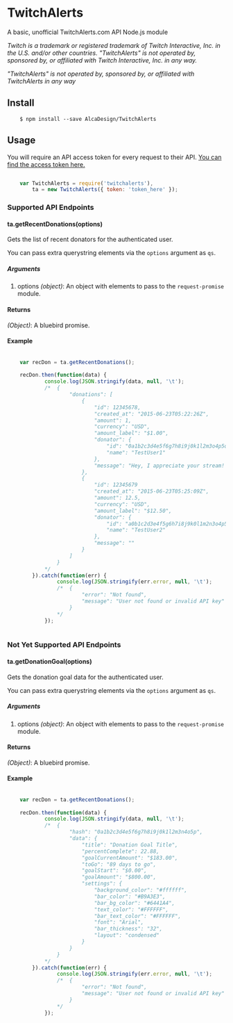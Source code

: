 # TwitchAlerts

A basic, unofficial TwitchAlerts.com API Node.js module

*Twitch is a trademark or registered trademark of Twitch Interactive, Inc. in the U.S. and/or other countries. "TwitchAlerts" is not operated by, sponsored by, or affiliated with Twitch Interactive, Inc. in any way.*

*"TwitchAlerts" is not operated by, sponsored by, or affiliated with TwitchAlerts in any way*

## Install

```
	$ npm install --save AlcaDesign/TwitchAlerts
```

## Usage

You will require an API access token for every request to their API. [You can find the access token here.](https://www.twitchalerts.com/dashboard/api-settings)

```javascript

	var TwitchAlerts = require('twitchalerts'),
		ta = new TwitchAlerts({ token: 'token_here' });

```

### Supported API Endpoints

#### ta.getRecentDonations(options)

Gets the list of recent donators for the authenticated user.

You can pass extra querystring elements via the `options` argument as `qs`.

##### Arguments

1. options *(object)*: An object with elements to pass to the `request-promise` module.

#### Returns

*(Object)*: A bluebird promise.

#### Example

```javascript
	
	var recDon = ta.getRecentDonations();
	
	recDon.then(function(data) {
			console.log(JSON.stringify(data, null, '\t');
			/*	{
					"donations": [
						{
							"id": 12345678,
							"created_at": "2015-06-23T05:22:26Z",
							"amount": 1,
							"currency": "USD",
							"amount_label": "$1.00",
							"donator": {
								"id": "0a1b2c3d4e5f6g7h8i9j0k1l2m3o4p5q6r7s8t9u",
								"name": "TestUser1"
							},
							"message": "Hey, I appreciate your stream! Keep up the good work!"
						},
						{
							"id": 12345679
							"created_at": "2015-06-23T05:25:09Z",
							"amount": 12.5,
							"currency": "USD",
							"amount_label": "$12.50",
							"donator": {
								"id": "a0b1c2d3e4f5g6h7i8j9k0l1m2n3o4p5q6r7s8t9",
								"name": "TestUser2"
							},
							"message": ""
						}
					]
				}
			*/
		}).catch(function(err) {
				console.log(JSON.stringify(err.error, null, '\t');
				/*	{
						"error": "Not found",
						"message": "User not found or invalid API key"
					}
				*/
			});
	
```

### Not Yet Supported API Endpoints

#### ta.getDonationGoal(options)

Gets the donation goal data for the authenticated user.

You can pass extra querystring elements via the `options` argument as `qs`.

##### Arguments

1. options *(object)*: An object with elements to pass to the `request-promise` module.

#### Returns

*(Object)*: A bluebird promise.

#### Example

```javascript
	
	var recDon = ta.getRecentDonations();
	
	recDon.then(function(data) {
			console.log(JSON.stringify(data, null, '\t');
			/*	{
					"hash": "0a1b2c3d4e5f6g7h8i9j0k1l2m3n4o5p",
					"data": {
						"title": "Donation Goal Title",
						"percentComplete": 22.88,
						"goalCurrentAmount": "$183.00",
						"toGo": "89 days to go",
						"goalStart": "$0.00",
						"goalAmount": "$800.00",
						"settings": {
							"background_color": "#ffffff",
							"bar_color": "#B9A3E3",
							"bar_bg_color": "#6441A4",
							"text_color": "#FFFFFF",
							"bar_text_color": "#FFFFFF",
							"font": "Arial",
							"bar_thickness": "32",
							"layout": "condensed"
						}
					}
				}
			*/
		}).catch(function(err) {
				console.log(JSON.stringify(err.error, null, '\t');
				/*	{
						"error": "Not found",
						"message": "User not found or invalid API key"
					}
				*/
			});
	
```

